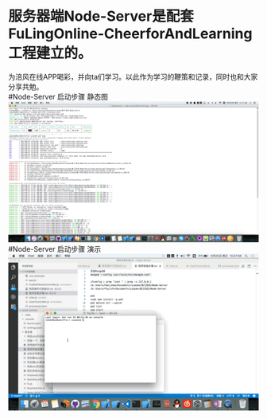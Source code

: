 # 服务器端Node-Server是配套FuLingOnline-CheerforAndLearning工程建立的。
为涪风在线APP喝彩，并向ta们学习。以此作为学习的鞭策和记录，同时也和大家分享共勉。  
#Node-Server 启动步骤 静态图  
![启动步骤 静态图](https://github.com/FuLingTaiHexiaoke/Node-Server/blob/master/public/README_RESOURCE/setup_log.png)
#Node-Server 启动步骤 演示  
![启动步骤 演示](https://github.com/FuLingTaiHexiaoke/Node-Server/blob/master/public/README_RESOURCE/nodejs_setup.gif)
